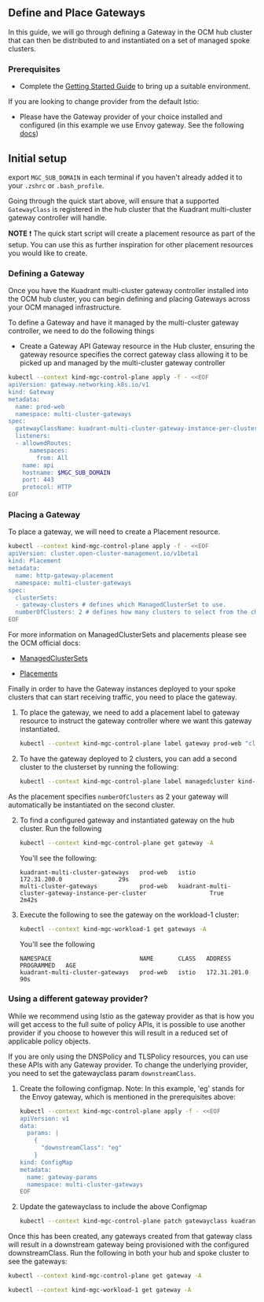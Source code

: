## Define and Place Gateways

In this guide, we will go through defining a Gateway in the OCM hub cluster that can then be distributed to and instantiated on a set of managed spoke clusters.

### Prerequisites
* Complete the [Getting Started Guide](https://docs.kuadrant.io/getting-started-multi-cluster/) to bring up a suitable environment. 

If you are looking to change provider from the default Istio:
* Please have the Gateway provider of your choice installed and configured (in this example we use Envoy gateway. See the following [docs](https://gateway.envoyproxy.io/v0.5.0/user/quickstart.html))

## Initial setup 

export `MGC_SUB_DOMAIN` in each terminal if you haven't already added it to your `.zshrc` or `.bash_profile`.

Going through the quick start above, will ensure that a supported `GatewayClass` is registered in the hub cluster that the Kuadrant multi-cluster gateway controller will handle. 

**NOTE** :exclamation: The quick start script will create a placement resource as part of the setup. You can use this as further inspiration for other placement resources you would like to create.


### Defining a Gateway

Once you have the Kuadrant multi-cluster gateway controller installed into the OCM hub cluster, you can begin defining and placing Gateways across your OCM managed infrastructure.

To define a Gateway and have it managed by the multi-cluster gateway controller, we need to do the following things

- Create a Gateway API Gateway resource in the Hub cluster, ensuring the gateway resource specifies the correct gateway class allowing it to be picked up and managed by the multi-cluster gateway controller

```bash
kubectl --context kind-mgc-control-plane apply -f - <<EOF
apiVersion: gateway.networking.k8s.io/v1
kind: Gateway
metadata:
  name: prod-web
  namespace: multi-cluster-gateways
spec:
  gatewayClassName: kuadrant-multi-cluster-gateway-instance-per-cluster
  listeners:
  - allowedRoutes:
      namespaces:
        from: All
    name: api
    hostname: $MGC_SUB_DOMAIN
    port: 443
    protocol: HTTP
EOF
```

### Placing a Gateway

 To place a gateway, we will need to create a Placement resource. 
```bash
kubectl --context kind-mgc-control-plane apply -f - <<EOF
apiVersion: cluster.open-cluster-management.io/v1beta1
kind: Placement
metadata:
  name: http-gateway-placement
  namespace: multi-cluster-gateways
spec:
  clusterSets:
  - gateway-clusters # defines which ManagedClusterSet to use.  
  numberOfClusters: 2 # defines how many clusters to select from the chosen clusterSets
EOF
```
For more information on ManagedClusterSets and placements please see the OCM official docs:

* [ManagedClusterSets](https://open-cluster-management.io/concepts/managedclusterset/)

* [Placements](https://open-cluster-management.io/concepts/placement/)



Finally in order to have the Gateway instances deployed to your spoke clusters that can start receiving traffic, you need to place the gateway.

1. To place the gateway, we need to add a placement label to gateway resource to instruct the gateway controller where we want this gateway instantiated.

    ```bash
    kubectl --context kind-mgc-control-plane label gateway prod-web "cluster.open-cluster-management.io/placement"="http-gateway-placement" -n multi-cluster-gateways
    ```

1. To have the gateway deployed to 2 clusters, you can add a second cluster to the clusterset by running the following:

    ```bash
    kubectl --context kind-mgc-control-plane label managedcluster kind-mgc-workload-1 ingress-cluster=true
    ```

As the placement specifies `numberOfClusters` as 2 your gateway will automatically be instantiated on the second cluster.


2. To find a configured gateway and instantiated gateway on the hub cluster. Run the following  

    ```bash
    kubectl --context kind-mgc-control-plane get gateway -A
    ```

    You'll see the following:

    ```
    kuadrant-multi-cluster-gateways   prod-web   istio                                         172.31.200.0                29s
    multi-cluster-gateways            prod-web   kuadrant-multi-cluster-gateway-instance-per-cluster                  True         2m42s
    ```
3.  Execute the following to see the gateway on the workload-1 cluster:

    ```bash
    kubectl --context kind-mgc-workload-1 get gateways -A
    ```
    You'll see the following
    ```
    NAMESPACE                         NAME       CLASS   ADDRESS        PROGRAMMED   AGE
    kuadrant-multi-cluster-gateways   prod-web   istio   172.31.201.0                90s
    ```
### Using a different gateway provider?

While we recommend using Istio as the gateway provider as that is how you will get access to the full suite of policy APIs, it is possible to use another provider if you choose to however this will result in a reduced set of applicable policy objects.

If you are only using the DNSPolicy and TLSPolicy resources, you can use these APIs with any Gateway provider. To change the underlying provider, you need to set the gatewayclass param `downstreamClass`. 

1.  Create the following configmap. Note: In this example, 'eg' stands for the Envoy gateway, which is mentioned in the prerequisites above:

    ```bash
    kubectl --context kind-mgc-control-plane apply -f - <<EOF
    apiVersion: v1
    data:
      params: |
        {
          "downstreamClass": "eg"
        }
    kind: ConfigMap
    metadata:
      name: gateway-params
      namespace: multi-cluster-gateways
    EOF
    ```
2. Update the gatewayclass to include the above Configmap

    ```bash
    kubectl --context kind-mgc-control-plane patch gatewayclass kuadrant-multi-cluster-gateway-instance-per-cluster -n multi-cluster-gateways --type merge --patch '{"spec":{"parametersRef":{"group":"","kind":"ConfigMap","name":"gateway-params","namespace":"multi-cluster-gateways"}}}'
    ```

Once this has been created, any gateways created from that gateway class will result in a downstream gateway being provisioned with the configured downstreamClass.
Run the following in both your hub  and spoke cluster to see the gateways:

  ```bash
  kubectl --context kind-mgc-control-plane get gateway -A
  ```
  ```bash
  kubectl --context kind-mgc-workload-1 get gateway -A
  ```